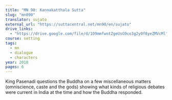 ```yaml
---
title: "MN 90: Kaṇṇakatthala Sutta"
slug: "mn090"
translator: sujato
external_url: "https://suttacentral.net/mn90/en/sujato"
drive_links:
  - "https://drive.google.com/file/d/1O9mmfwntZgeUsG9co3g2y0f8yeZMVcMl"
course: setting
tags:
  - mn
  - dialogue
  - characters
year: 2018
pages: 6
---
```


King Pasenadi questions the Buddha on a few miscellaneous matters (omniscience, caste and the gods) showing what kinds of religious debates were current in India at the time and how the Buddha responded.
